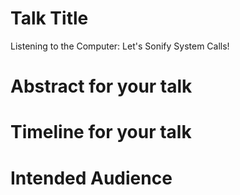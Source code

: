 # Talk Title

Listening to the Computer: Let's Sonify System Calls!

# Abstract for your talk

# Timeline for your talk

# Intended Audience
